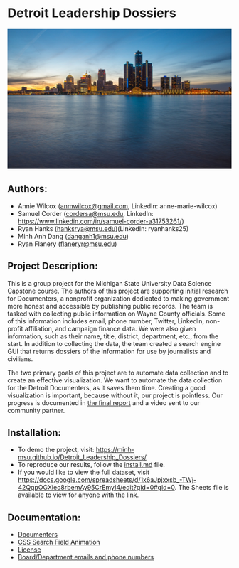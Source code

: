 # Detroit Leadership Dossiers
![Detroit_Skyline](./detroit-skyline.jpg)
## Authors:
- Annie Wilcox (anmwilcox@gmail.com, LinkedIn: anne-marie-wilcox)
- Samuel Corder (cordersa@msu.edu, LinkedIn: https://www.linkedin.com/in/samuel-corder-a31753261/)
- Ryan Hanks (hanksrya@msu.edu)(LinkedIn: ryanhanks25)
- Minh Anh Dang (danganh1@msu.edu)
- Ryan Flanery (flaneryr@msu.edu)

## Project Description: 
This is a group project for the Michigan State University Data Science Capstone course. The authors of this project are supporting initial research for Documenters, a nonprofit organization dedicated to making government more honest and accessible by publishing public records. The team is tasked with collecting public information on Wayne County officials. Some of this information includes email, phone number, Twitter, LinkedIn, non-profit affiliation, and campaign finance data. We were also given information, such as their name, title, district, department, etc., from the start. In addition to collecting the data, the team created a search engine GUI that returns dossiers of the information for use by journalists and civilians. 

The two primary goals of this project are to automate data collection and to create an effective visualization. We want to automate the data collection for the Detroit Documenters, as it saves them time. Creating a good visualization is important, because without it, our project is pointless. Our progress is documented in [the final report](FinalReport.pdf) and a video sent to our community partner. 
## Installation:
* To demo the project, visit: https://minh-msu.github.io/Detroit_Leadership_Dossiers/
* To reproduce our results, follow the [install.md](https://github.com/minh-msu/CMSE495_Documenters/blob/main/install.md) file.
* If you would like to view the full dataset, visit https://docs.google.com/spreadsheets/d/1x6aJpjxxsb_-TWj-42QgpOGXleo8rbemAy95CrEmyI4/edit?gid=0#gid=0. The Sheets file is available to view for anyone with the link.

## Documentation:
* [Documenters](https://www.documenters.org/)
* [CSS Search Field Animation](https://codepen.io/sebastianpopp/pen/myYmmy)
* [License](https://github.com/minh-msu/CMSE495_Documenters/blob/main/LICENSE.txt)
* [Board/Department emails and phone numbers](https://detroitmi.gov/government/boards)
